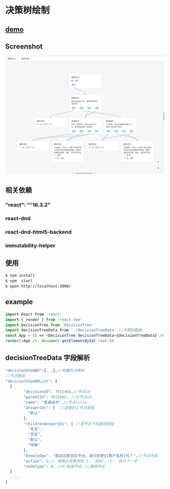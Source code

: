 # 决策树绘制

## [demo](https://jessie-d.github.io/decisionTree/)

## Screenshot

![screenshot](/screenshot/screenshot.png)

## 相关依赖

### "react": "^16.3.2"

### react-dnd

### react-dnd-html5-backend

### immutability-helper

## 使用

```bash
$ npm install
$ npm  start
$ open http://localhost:3000/
```

## example

```js
import React from 'react'
import { render } from 'react-dom'
import DecisionTree from 'DecisionTree'
import decisionTreeData from './decisionTreeData' //决策树数据
const App = () => <DecisionTree decisionTreeData={decisionTreeData} />
render(<App />, document.getElementById('root'))
```

## decisionTreeData 字段解析

```js
"decisionItemBO":{...},//构建的决策树
//节点数组
"decisionItemBOList": [
  {
        "decisionId": 7615464,//节点id
        "parentId": 7615842, //父节点id
        "name": "普通话术",//节点title
        "answerIds": [  //连接的父节点按钮
          "默认"
        ],
        "childrenAnswerIds": [ //该节点下的跳转按钮
          "肯定",
          "否定",
          "默认",
          "特殊"
        ],
        "knowledge": "我这边是百应平台，请问您是${客户名称}吗？",//节点内容
        "action": 2,// 根据业务需求加 1: '挂机', 3: '执行下一步'
        "nodeType": 0, //0:普通节点，1:跳转节点
  }
  ....
]
```
